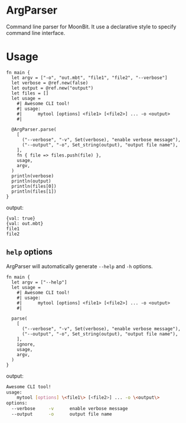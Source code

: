 # ArgParser

Command line parser for MoonBit. It use a declarative style to specify command line interface.

# Usage 

```moonbit
fn main {
  let argv = ["-o", "out.mbt", "file1", "file2", "--verbose"]
  let verbose = @ref.new(false)
  let output = @ref.new("output")
  let files = []
  let usage =
    #| Awesome CLI tool!
    #| usage: 
    #|      mytool [options] <file1> [<file2>] ... -o <output>
    #|

  @ArgParser.parse(
    [
      ("--verbose", "-v", Set(verbose), "enable verbose message"),
      ("--output", "-o", Set_string(output), "output file name"),
    ],
    fn { file => files.push(file) },
    usage,
    argv,
  )
  println(verbose)
  println(output)
  println(files[0]) 
  println(files[1]) 
}
```

output: 

```
{val: true}
{val: out.mbt}
file1
file2
```

## `help` options

ArgParser will automatically generate `--help` and `-h` options.

```moonbit
fn main {
  let argv = ["--help"]
  let usage =
    #| Awesome CLI tool!
    #| usage: 
    #|      mytool [options] <file1> [<file2>] ... -o <output>
    #|

  parse(
    [
      ("--verbose", "-v", Set(verbose), "enable verbose message"),
      ("--output", "-o", Set_string(output), "output file name"),
    ],
    ignore,
    usage,
    argv,
  )
}
```

output: 

```bash
Awesome CLI tool!
usage: 
    mytool [options] \<file1\> [<file2>] ... -o \<output\>
options:
  --verbose     -v      enable verbose message
  --output      -o      output file name
```








